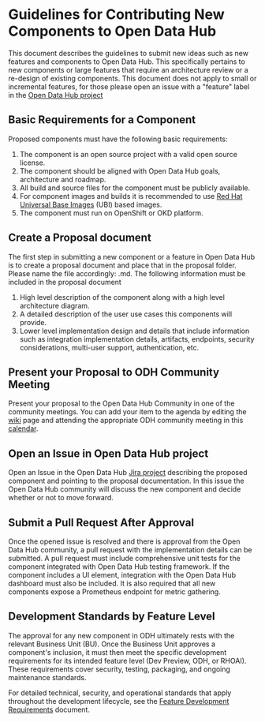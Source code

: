 # Guidelines for Contributing New Components to Open Data Hub

This document describes the guidelines to submit new ideas such as new features and components to Open Data Hub. This specifically pertains to new components or large features that require an architecture review or a re-design of existing components. This document does not apply to small or incremental features, for those please open an issue with a "feature" label in the [Open Data Hub project](https://issues.redhat.com/projects/ODH/summary)

## Basic Requirements for a Component
Proposed components must have the following basic requirements:
1. The component is an open source project with a valid open source license.
2. The component should be aligned with Open Data Hub goals, architecture and roadmap.
3. All build and source files for the component must be publicly available. 
4. For component images and builds it is recommended to use [Red Hat Universal Base Images](https://catalog.redhat.com/software/containers/search?q=ubi&p=1) (UBI) based images.
5. The component must run on OpenShift or OKD platform. 

## Create a Proposal document
The first step in submitting a new component or a feature in Open Data Hub is to create a proposal document and place that in the proposal folder. Please name the file accordingly: <component-name>.md. 
The following information must be included in the proposal document
1. High level description of the component along with a high level architecture diagram.
2. A detailed description of the user use cases this components will provide. 
3. Lower level implementation design and details that include information such as integration implementation details, artifacts, endpoints, security considerations, multi-user support, authentication, etc.

## Present your Proposal to ODH Community Meeting
Present your proposal to the Open Data Hub Community in one of the community meetings. You can add your item to the agenda by editing the [wiki](https://github.com/opendatahub-io/opendatahub-community/wiki/Open-Data-Hub-Community-Meeting-Agenda) page and attending the appropriate ODH community meeting in this [calendar](https://github.com/opendatahub-io/opendatahub-community). 

## Open an Issue in Open Data Hub project
Open an Issue in the Open Data Hub [Jira project](https://issues.redhat.com/secure/RapidBoard.jspa?rapidView=8528&projectKey=ODH&view=planning.nodetail&issueLimit=100) describing the proposed component and pointing to the proposal documentation. In this issue the Open Data Hub community will discuss the new component and decide whether or not to move forward. 

## Submit a Pull Request After Approval
Once the opened issue is resolved and there is approval from the Open Data Hub community, a pull request with the implementation details can be submitted. A pull request must include comprehensive unit tests for the component integrated with Open Data Hub testing framework. If the component includes a UI element, integration with the Open Data Hub dashboard must also be included. It is also required that all new components expose a Prometheus endpoint for metric gathering. 

## Development Standards by Feature Level
 
The approval for any new component in ODH ultimately rests with the relevant Business Unit (BU). Once the Business Unit approves a component's inclusion, it must then meet the specific development requirements for its intended feature level (Dev Preview, ODH, or RHOAI). These requirements cover security, testing, packaging, and ongoing maintenance standards.

For detailed technical, security, and operational standards that apply throughout the development lifecycle, see the [Feature Development Requirements](feature-development-requirements.md) document.
